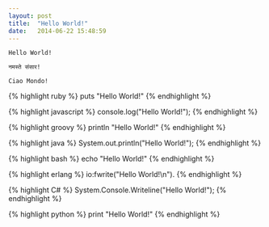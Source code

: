 ```yaml
---
layout: post
title:  "Hello World!"
date:   2014-06-22 15:48:59
---
```


<pre><code>Hello World!</code></pre>

<pre><code>&#2344;&#2350;&#2360;&#2381;&#2340;&#2375; &#2360;&#2306;&#2360;&#2366;&#2352;!</code></pre>

<pre><code>Ciao Mondo!</code></pre>

{% highlight ruby %}
  puts "Hello World!"
{% endhighlight %}

{% highlight javascript %}
  console.log("Hello World!");
{% endhighlight %}

{% highlight groovy %}
  println "Hello World!"
{% endhighlight %}

{% highlight java %}
  System.out.println("Hello World!");
{% endhighlight %}

{% highlight bash %}
  echo "Hello World!"
{% endhighlight %}

{% highlight erlang %}
  io:fwrite("Hello World!\n").
{% endhighlight %}

{% highlight C# %}
  System.Console.Writeline("Hello World!");
{% endhighlight %}

{% highlight python %}
  print "Hello World!"
{% endhighlight %}
